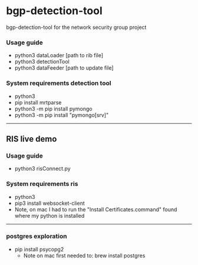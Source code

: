 # bgp-detection-tool
bgp-detection-tool for the network security group project

### Usage guide
- python3 dataLoader [path to rib file]
- python3 detectionTool 
- python3 dataFeeder [path to update file]

### System requirements detection tool
- python3
- pip install mrtparse
- python3 -m pip install pymongo
- python3 -m pip install "pymongo[srv]"

---

## RIS live demo

### Usage guide
- python3 risConnect.py

### System requirements ris
- python3
- pip3 install websocket-client
- Note, on mac I had to run the "Install Certificates.command" found where my python is installed


---

### postgres exploration
- pip install psycopg2
  - Note on mac first needed to: brew install postgres

